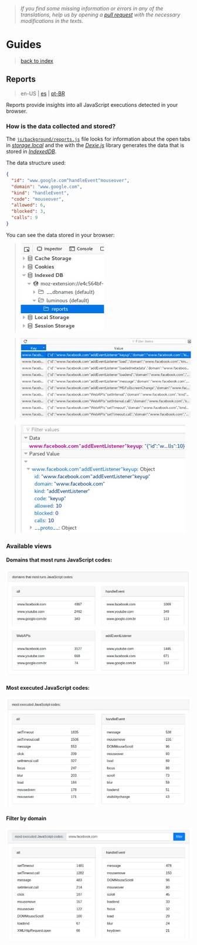 > *If you find some missing information or errors in any of the translations, help us by opening a [pull request](https://github.com/gbaptista/luminous/pulls) with the necessary modifications in the texts.*

# Guides
> [back to index](../)

## Reports
> en-US | [es](../../../es/guides/how-it-works/reports.md) | [pt-BR](../../../pt-BR/guides/how-it-works/reports.md)

Reports provide insights into all JavaScript executions detected in your browser.

### How is the data collected and stored?

The [`js/background/reports.js`](https://github.com/gbaptista/luminous/blob/master/js/background/reports.js) file looks for information about the open tabs in [*storage.local*](https://developer.mozilla.org/pt-BR/Add-ons/WebExtensions/API/storage/local) and the with the [*Dexie.js*](http://dexie.org/) library generates the data that is stored in [*IndexedDB*](https://developer.mozilla.org/pt-BR/docs/Web/API/IndexedDB_API).

The data structure used:

```json
{
  "id": "www.google.com^handleEvent^mouseover",
  "domain": "www.google.com",
  "kind": "handleEvent",
  "code": "mouseover",
  "allowed": 6,
  "blocked": 3,
  "calls": 9
}
```

You can see the data stored in your browser:

> ![IndexedDB](../../../../images/doc/global/guides/how-it-works/IndexedDB-1.jpg)

> ![IndexedDB](../../../../images/doc/global/guides/how-it-works/IndexedDB-2.jpg)

> ![IndexedDB](../../../../images/doc/global/guides/how-it-works/IndexedDB-3.jpg)

### Available views

#### Domains that most runs JavaScript codes:

![Report View](../../../../images/doc/global/guides/how-it-works/report-view-1.jpg)

#### Most executed JavaScript codes:

![Report View](../../../../images/doc/global/guides/how-it-works/report-view-2.jpg)

#### Filter by domain

![Report View](../../../../images/doc/global/guides/how-it-works/report-view-3.jpg)
